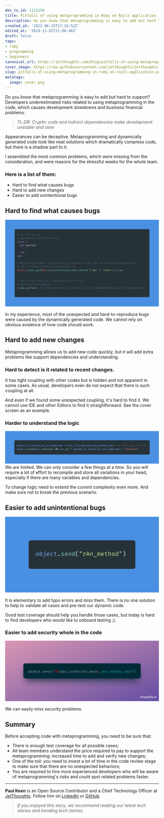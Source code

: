 ```yaml
---
dev_to_id: 1115250
title: Pitfalls of using metaprogramming in Ruby on Rails application
description: Do you know that metaprogramming is easy to add but hard to support? Developers underestimated risks...
created_at: '2022-06-15T17:32:52Z'
edited_at: '2024-11-01T21:06:46Z'
draft: false
tags:
- ruby
- programming
- beginners
canonical_url: https://jetthoughts.com/blog/pitfalls-of-using-metaprogramming-in-ruby-on-rails-application-programming/
cover_image: https://raw.githubusercontent.com/jetthoughts/jetthoughts.github.io/master/content/blog/pitfalls-of-using-metaprogramming-in-ruby-on-rails-application-programming/cover.png
slug: pitfalls-of-using-metaprogramming-in-ruby-on-rails-application-programming
metatags:
  image: cover.png
---
```

Do you know that metaprogramming is easy to add but hard to support? Developers underestimated risks related to using metaprogramming in the code, which causes development slowdowns and business financial problems.

> _TL;DR: Cryptic code and indirect dependencies make development unstable and slow_

Appearances can be deceptive. Metaprogramming and dynamically generated code look like neat solutions which dramatically compress code, but there is a shadow part to it.

I assembled the most common problems, which were missing from the consideration, and were reasons for the stressful weeks for the whole team.

### Here is a list of them:
* Hard to find what causes bugs
* Hard to add new changes
* Easier to add unintentional bugs

## Hard to find what causes bugs
![Where is the method?](file_0.png)

In my experience, most of the unexpected and hard-to-reproduce bugs were caused by the dynamically generated code. We cannot rely on obvious evidence of how code should work.

## Hard to add new changes

Metaprogramming allows us to add new code quickly, but it will add extra problems like support dependencies and understanding.

### Hard to detect is it related to recent changes.
It has tight coupling with other codes but is hidden and not apparent in some cases. As usual, developers even do not expect that there is such coupling at all.

And even if we found some unexpected coupling, it's hard to find it. We cannot use IDE and other Editors to find it straightforward. See the cover screen as an example.

### Harder to understand the logic
![Do you see what we are going to invoke?](file_1.png) 
We are limited. We can only consider a few things at a time. So you will require a lot of effort to recompile and store all variations in your head, especially if there are many variables and dependencies.

To change logic need to extend the current complexity even more. And make sure not to break the previous scenario.

## Easier to add unintentional bugs
![Small typo in the method name!](file_2.png)

It is elementary to add typo errors and miss them. There is no one solution to help to validate all cases and pre-test our dynamic code.

Good test coverage should help you handle those cases, but today is hard to find developers who would like to onboard testing ;(.

### Easier to add security whole in the code
![An example of the Ruby code injection opens a security "breach" for hackers.](file_3.png)

We can easily miss security problems.

## Summary
Before accepting code with metaprogramming, you need to be sure that:
* There is enough test coverage for all possible cases;
* All team members understand the price required to pay to support the metaprogramming: increased time to add and verify new changes;
* One of the toil: you need to invest a lot of time in the code review stage to make sure that there are no unexpected behaviors;
* You are required to hire more experienced developers who will be aware of metaprogramming's risks and could spot related problems faster.

---

**Paul Keen** is an Open Source Contributor and a Chief Technology Officer at [JetThoughts](https://www.jetthoughts.com). Follow him on [LinkedIn](https://www.linkedin.com/in/paul-keen/) or [GitHub](https://github.com/pftg).
> _If you enjoyed this story, we recommend reading our latest tech stories and trending tech stories._